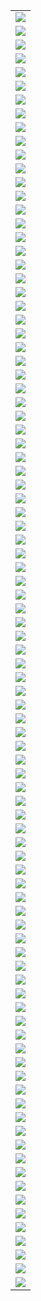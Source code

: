 |                       |
| --------------------- |
| ![](./2019_2/001.png) |
| ![](./2019_2/002.png) |
| ![](./2019_2/003.png) |
| ![](./2019_2/004.png) |
| ![](./2019_2/005.png) |
| ![](./2019_2/006.png) |
| ![](./2019_2/007.png) |
| ![](./2019_2/008.png) |
| ![](./2019_2/009.png) |
| ![](./2019_2/010.png) |
| ![](./2019_2/011.png) |
| ![](./2019_2/012.png) |
| ![](./2019_2/013.png) |
| ![](./2019_2/014.png) |
| ![](./2019_2/015.png) |
| ![](./2019_2/016.png) |
| ![](./2019_2/017.png) |
| ![](./2019_2/018.png) |
| ![](./2019_2/019.png) |
| ![](./2019_2/020.png) |
| ![](./2019_2/021.png) |
| ![](./2019_2/022.png) |
| ![](./2019_2/023.png) |
| ![](./2019_2/024.png) |
| ![](./2019_2/025.png) |
| ![](./2019_2/026.png) |
| ![](./2019_2/027.png) |
| ![](./2019_2/028.png) |
| ![](./2019_2/029.png) |
| ![](./2019_2/030.png) |
| ![](./2019_2/031.png) |
| ![](./2019_2/032.png) |
| ![](./2019_2/033.png) |
| ![](./2019_2/034.png) |
| ![](./2019_2/035.png) |
| ![](./2019_2/036.png) |
| ![](./2019_2/037.png) |
| ![](./2019_2/038.png) |
| ![](./2019_2/039.png) |
| ![](./2019_2/040.png) |
| ![](./2019_2/041.png) |
| ![](./2019_2/042.png) |
| ![](./2019_2/043.png) |
| ![](./2019_2/044.png) |
| ![](./2019_2/045.png) |
| ![](./2019_2/046.png) |
| ![](./2019_2/047.png) |
| ![](./2019_2/048.png) |
| ![](./2019_2/049.png) |
| ![](./2019_2/050.png) |
| ![](./2019_2/051.png) |
| ![](./2019_2/052.png) |
| ![](./2019_2/053.png) |
| ![](./2019_2/054.png) |
| ![](./2019_2/055.png) |
| ![](./2019_2/056.png) |
| ![](./2019_2/057.png) |
| ![](./2019_2/058.png) |
| ![](./2019_2/059.png) |
| ![](./2019_2/060.png) |
| ![](./2019_2/061.png) |
| ![](./2019_2/062.png) |
| ![](./2019_2/063.png) |
| ![](./2019_2/064.png) |
| ![](./2019_2/065.png) |
| ![](./2019_2/066.png) |
| ![](./2019_2/067.png) |
| ![](./2019_2/068.png) |
| ![](./2019_2/069.png) |
| ![](./2019_2/070.png) |
| ![](./2019_2/071.png) |
| ![](./2019_2/072.png) |
| ![](./2019_2/073.png) |
| ![](./2019_2/074.png) |
| ![](./2019_2/075.png) |
| ![](./2019_2/076.png) |
| ![](./2019_2/077.png) |
| ![](./2019_2/078.png) |
| ![](./2019_2/079.png) |
| ![](./2019_2/080.png) |
| ![](./2019_2/081.png) |
| ![](./2019_2/082.png) |
| ![](./2019_2/083.png) |
| ![](./2019_2/084.png) |
| ![](./2019_2/085.png) |
| ![](./2019_2/086.png) |
| ![](./2019_2/087.png) |
| ![](./2019_2/088.png) |
| ![](./2019_2/089.png) |
| ![](./2019_2/090.png) |
| ![](./2019_2/091.png) |
| ![](./2019_2/092.png) |
| ![](./2019_2/093.png) |
